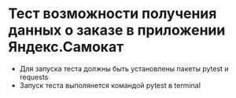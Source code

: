 ﻿# Тест возможности получения данных о заказе в приложении Яндекс.Самокат
- Для запуска теста должны быть установлены пакеты pytest и requests
- Запуск теста выполянется командой pytest в terminal
